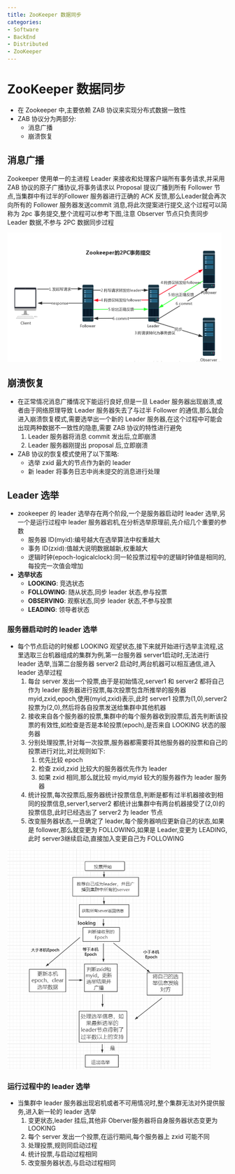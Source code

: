```yaml
---
title: ZooKeeper 数据同步
categories:
- Software
- BackEnd
- Distributed
- ZooKeeper
---
```

# ZooKeeper 数据同步

- 在 Zookeeper 中,主要依赖 ZAB 协议来实现分布式数据一致性
- ZAB 协议分为两部分:
    - 消息广播
    - 崩溃恢复

## 消息广播

Zookeeper 使用单一的主进程 Leader 来接收和处理客户端所有事务请求,并采用 ZAB 协议的原子广播协议,将事务请求以 Proposal 提议广播到所有 Follower 节点,当集群中有过半的Follower 服务器进行正确的 ACK 反馈,那么Leader就会再次向所有的 Follower 服务器发送commit 消息,将此次提案进行提交,这个过程可以简称为 2pc 事务提交,整个流程可以参考下图,注意 Observer 节点只负责同步 Leader 数据,不参与 2PC 数据同步过程

<img src="https://raw.githubusercontent.com/LuShan123888/Files/main/Pictures/2021-06-14-zk-data-stream-async.png" alt="img" style="zoom:50%;" />

## 崩溃恢复

- 在正常情况消息广播情况下能运行良好,但是一旦 Leader 服务器出现崩溃,或者由于网络原理导致 Leader 服务器失去了与过半 Follower 的通信,那么就会进入崩溃恢复模式,需要选举出一个新的 Leader 服务器,在这个过程中可能会出现两种数据不一致性的隐患,需要 ZAB 协议的特性进行避免
    1. Leader 服务器将消息 commit 发出后,立即崩溃
    2. Leader 服务器刚提出 proposal 后,立即崩溃
- ZAB 协议的恢复模式使用了以下策略:
    - 选举 zxid 最大的节点作为新的 leader
    - 新 leader 将事务日志中尚未提交的消息进行处理

## Leader 选举

- zookeeper 的 leader 选举存在两个阶段,一个是服务器启动时 leader 选举,另一个是运行过程中 leader 服务器宕机,在分析选举原理前,先介绍几个重要的参数
    - 服务器 ID(myid):编号越大在选举算法中权重越大
    - 事务 ID(zxid):值越大说明数据越新,权重越大
    - 逻辑时钟(epoch-logicalclock):同一轮投票过程中的逻辑时钟值是相同的,每投完一次值会增加
- **选举状态**
    - **LOOKING**: 竞选状态
    - **FOLLOWING**: 随从状态,同步 leader 状态,参与投票
    - **OBSERVING**: 观察状态,同步 leader 状态,不参与投票
    - **LEADING**: 领导者状态

### 服务器启动时的 leader 选举

- 每个节点启动的时候都 LOOKING 观望状态,接下来就开始进行选举主流程,这里选取三台机器组成的集群为例,第一台服务器 server1启动时,无法进行 leader 选举,当第二台服务器 server2 启动时,两台机器可以相互通信,进入 leader 选举过程
    1. 每台 server 发出一个投票,由于是初始情况,server1 和 server2 都将自己作为 leader 服务器进行投票,每次投票包含所推举的服务器myid,zxid,epoch,使用(myid,zxid)表示,此时 server1 投票为(1,0),server2 投票为(2,0),然后将各自投票发送给集群中其他机器
    2. 接收来自各个服务器的投票,集群中的每个服务器收到投票后,首先判断该投票的有效性,如检查是否是本轮投票(epoch),是否来自 LOOKING 状态的服务器
    3. 分别处理投票,针对每一次投票,服务器都需要将其他服务器的投票和自己的投票进行对比,对比规则如下:
        1. 优先比较 epoch
        2. 检查 zxid,zxid 比较大的服务器优先作为 leader
        3. 如果 zxid 相同,那么就比较 myid,myid 较大的服务器作为 leader 服务器
    4. 统计投票,每次投票后,服务器统计投票信息,判断是都有过半机器接收到相同的投票信息,server1,server2 都统计出集群中有两台机器接受了(2,0)的投票信息,此时已经选出了 server2 为 leader 节点
    5. 改变服务器状态,一旦确定了 leader,每个服务器响应更新自己的状态,如果是 follower,那么就变更为 FOLLOWING,如果是 Leader,变更为 LEADING,此时 server3继续启动,直接加入变更自己为 FOLLOWING

<img src="https://raw.githubusercontent.com/LuShan123888/Files/main/Pictures/2021-06-14-vote-01.png" alt="img" style="zoom: 67%;" />

### 运行过程中的 leader 选举

- 当集群中 leader 服务器出现宕机或者不可用情况时,整个集群无法对外提供服务,进入新一轮的 leader 选举
    1. 变更状态,leader 挂后,其他非 Oberver服务器将自身服务器状态变更为 LOOKING
    2. 每个 server 发出一个投票,在运行期间,每个服务器上 zxid 可能不同
    3. 处理投票,规则同启动过程
    4. 统计投票,与启动过程相同
    5. 改变服务器状态,与启动过程相同